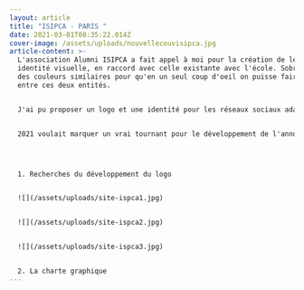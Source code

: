 ```yaml
---
layout: article
title: "ISIPCA - PARIS "
date: 2021-03-01T08:35:22.014Z
cover-image: /assets/uploads/nouvellecouvisipca.jpg
article-content: >-
  L'association Alumni ISIPCA a fait appel à moi pour la création de leur
  identité visuelle, en raccord avec celle existante avec l'école. Sobre, avec
  des couleurs similaires pour qu'en un seul coup d'oeil on puisse faire le lien
  entre ces deux entités. 


  J'ai pu proposer un logo et une identité pour les réseaux sociaux adaptée à leurs besoins. Mettre en avant tous les métiers du "nez", les conférences, les évènements, etc.


  2021 voulait marquer un vrai tournant pour le développement de l'annuaire de l'école. J'ai donc proposé de s'inspirer de l'univers de Matisse. Une éventail de couleurs, des formes simples qui montrent aussi bien le parfum, que l'alimentaire mais aussi l'arôme. Nous voulions développer un bel objet, différent, surprenant, un objet que l'on veut exposer chez soi, dans sa bibliothèque. Un livre objet, utile et pour la 50eme année sortir du classicisme habituel. 




  1. Recherches du développement du logo 


  ![](/assets/uploads/site-ispca1.jpg)


  ![](/assets/uploads/site-ispca2.jpg)


  ![](/assets/uploads/site-ispca3.jpg)


  2. La charte graphique
---
```

